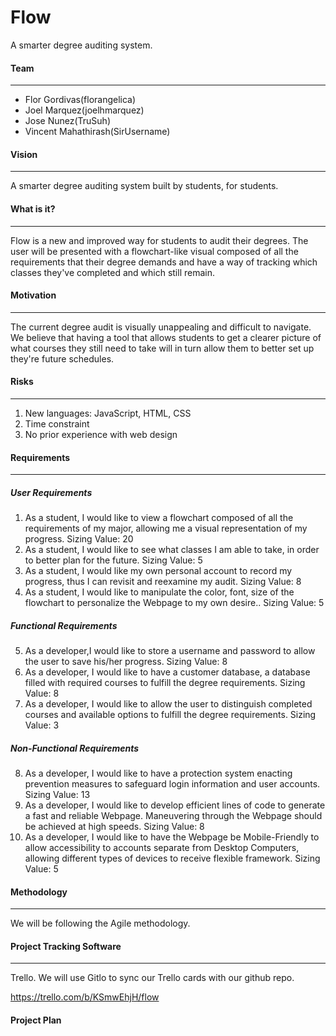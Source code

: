 Flow
======
A smarter degree auditing system.

#### Team
---
- Flor Gordivas(florangelica)
- Joel Marquez(joelhmarquez)
- Jose Nunez(TruSuh)
- Vincent Mahathirash(SirUsername)

#### Vision
---
A smarter degree auditing system built by students, for students.

#### What is it?
---
Flow is a new and improved way for students to audit their degrees. The user will be presented with a flowchart-like visual composed of all the requirements that their degree demands and have a way of tracking which classes they've completed and which still remain. 

#### Motivation
---
The current degree audit is visually unappealing and difficult to navigate. We believe that having a tool that allows students to get a clearer picture of what courses they still need to take will in turn allow them to better set up they're future schedules.

#### Risks
---
1. New languages: JavaScript, HTML, CSS
2. Time constraint
3. No prior experience with web design

#### Requirements
---
##### User Requirements
1. As a student, I would like to view a flowchart composed of all the requirements of  my major, allowing me a visual representation of my progress. Sizing Value: 20
2. As a student, I would like to see what classes I am able to take, in order to better plan for the future. Sizing Value: 5
3. As a student, I would like my own personal account to record my progress, thus I can revisit and reexamine my audit. Sizing Value: 8
4. As a student, I would like to manipulate the color, font, size of the flowchart to personalize the Webpage to my own desire.. Sizing Value: 5

##### Functional Requirements
5. As a developer,I would like to store a username and password to allow the user to save his/her progress.  Sizing Value: 8
6. As a developer, I would like to have a customer database, a database filled with required courses to fulfill the degree requirements. Sizing Value: 8
7. As a developer, I would like to allow the user to distinguish completed courses and available options to fulfill the degree requirements. Sizing Value: 3

##### Non-Functional Requirements
8. As a developer, I would like to have a protection system enacting prevention measures to safeguard login information and user accounts. Sizing Value: 13
9. As a developer, I would like to develop efficient lines of code to generate a fast and reliable Webpage. Maneuvering through the Webpage should be achieved at high speeds. Sizing Value: 8
10. As a developer, I would like to have the Webpage be Mobile-Friendly to allow accessibility to accounts separate from Desktop Computers, allowing different types of devices to receive flexible framework. Sizing Value: 5

#### Methodology
---
We will be following the Agile methodology. 

#### Project Tracking Software
---
Trello.
We will use Gitlo to sync our Trello cards with our github repo.

https://trello.com/b/KSmwEhjH/flow

#### Project Plan

